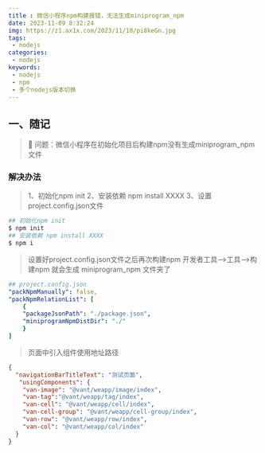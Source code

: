 ```yaml
---
title : 微信小程序npm构建报错，无法生成miniprogram_npm
date: 2023-11-09 8:32:24
img: https://z1.ax1x.com/2023/11/10/pi8keGn.jpg
tags:
 - nodejs
categories: 
 - nodejs
keywords:
 - nodejs
 - npm
 - 多个nodejs版本切换
---
```

## 一、随记
> 🎯 问题：微信小程序在初始化项目后构建npm没有生成miniprogram_npm文件

### 解决办法
> 1、初始化npm init
> 2、安装依赖 npm install XXXX
> 3、设置project.config.json文件

```bash
## 初始化npm init
$ npm init
## 安装依赖 npm install XXXX
$ npm i

```

> 设置好project.config.json文件之后再次构建npm
> 开发者工具–>工具–>构建npm 就会生成 miniprogram_npm 文件夹了

```yml
## project.config.json
"packNpmManually": false,
"packNpmRelationList": [
    {
    "packageJsonPath": "./package.json",
    "miniprogramNpmDistDir": "./"
    }
]

```

> 页面中引入组件使用地址路径

```json
{
  "navigationBarTitleText": "测试页面",
   "usingComponents": {
    "van-image": "@vant/weapp/image/index",
    "van-tag":"@vant/weapp/tag/index",
    "van-cell": "@vant/weapp/cell/index",
    "van-cell-group": "@vant/weapp/cell-group/index",
    "van-row": "@vant/weapp/row/index",
    "van-col": "@vant/weapp/col/index"
  }
}

```